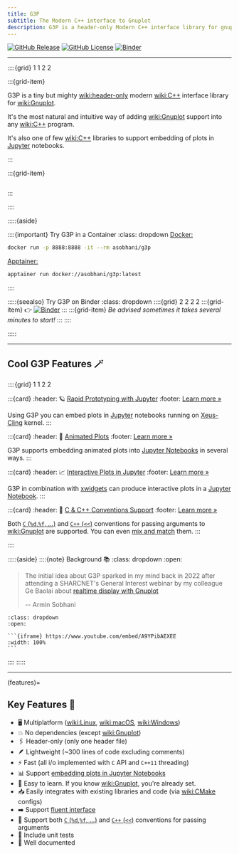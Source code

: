 ```yaml
---
title: G3P
subtitle: The Modern C++ interface to Gnuplot
description: G3P is a header-only Modern C++ interface library for gnuplot
---
```


[![GitHub Release](https://img.shields.io/github/v/release/arminms/g3p?logo=github&logoColor=lightgray)](https://github.com/arminms/g3p/releases)
[![GitHub License](https://img.shields.io/github/license/arminms/g3p?logo=github&logoColor=lightgrey&color=green)](https://github.com/arminms/g3p/blob/main/LICENSE)
[![Binder](https://mybinder.org/badge_logo.svg)](https://mybinder.org/v2/gh/arminms/g3p/HEAD?labpath=01_the_basics.ipynb)

---

::::{grid} 1 1 2 2

:::{grid-item}

G3P is a tiny but mighty <wiki:header-only> modern <wiki:C++> interface library for <wiki:Gnuplot>.

It's the most natural and intuitive way of adding <wiki:Gnuplot> support into any <wiki:C++> program.

It's also one of few <wiki:C++> libraries to support embedding of plots in [Jupyter](wiki:Project_Jupyter) notebooks.

:::

:::{grid-item}

```{image} ./images/g3p_logo_bold.svg
```

:::

::::

:::::{aside}

::::{important} Try G3P in a Container
:class: dropdown
[Docker:](wiki:Docker_(software))
```bash
docker run -p 8888:8888 -it --rm asobhani/g3p
```
[Apptainer:](wiki:Singularity_(software))
```bash
apptainer run docker://asobhani/g3p:latest
```
::::

:::::{seealso} Try G3P on Binder
:class: dropdown
::::{grid} 2 2 2 2
:::{grid-item}
👉   [![Binder](https://mybinder.org/badge_logo.svg)](https://mybinder.org/v2/gh/arminms/g3p/HEAD?labpath=01_the_basics.ipynb)
:::
:::{grid-item}
_Be advised sometimes it takes several minutes to start!_
:::
::::

:::::

---

## Cool G3P Features 🪄

::::{grid} 1 1 2 2

:::{card}
:header: 🪐 [Rapid Prototyping with Jupyter](./quickstart.md#jupyter-rapid-prototyping)
:footer: [Learn more »](./quickstart.md#jupyter-rapid-prototyping)

Using G3P you can embed plots in [Jupyter](wiki:Project_Jupyter) notebooks running on [Xeus-Cling](xref:xeus-cling) kernel.
:::

:::{card}
:header: 🏃 [Animated Plots](./03_animating_plots.md#sine_wave_gif)
:footer: [Learn more »](./03_animating_plots.md#animate_terminals)

G3P supports embedding animated plots into [Jupyter Notebooks](wiki:Project_Jupyter) in several ways.
:::

:::{card}
:header: 📈 [Interactive Plots in Jupyter](./03_animating_plots.md#slider_output)
:footer: [Learn more »](./03_animating_plots.md#interactive_plots)

G3P in combination with [xwidgets](https://github.com/jupyter-xeus/xwidgets) can produce interactive plots in a [Jupyter Notebook](wiki:Project_Jupyter).
:::

:::{card}
:header: 🔀 [C & C++ Conventions Support](./01_the_basics.md#conventions_tab)
:footer: [Learn more »](./01_the_basics.md#conventions)

Both [`C` (`%d`,`%f`, ...)](./01_the_basics.md#c_convention) and [`C++` (`<<`)](./01_the_basics.md#cpp_convention) conventions for passing arguments to <wiki:Gnuplot> are supported. You can even [mix and match](./02_embedding_plot_data.md#datablock_plot) them.
:::

::::

:::::{aside}
::::{note} Background 📚
:class: dropdown
:open:

> The initial idea about G3P sparked in my mind back in 2022 after attending a SHARCNET's General Interest webinar by my colleague Ge Baolai about [realtime display with Gnuplot](https://youtu.be/A9YPibAEXEE)
>
> -- Armin Sobhani

````{seealso} Watch the video 📺
:class: dropdown
:open:

```{iframe} https://www.youtube.com/embed/A9YPibAEXEE
:width: 100%
```
````
::::
:::::

---

(features)=
## Key Features 🥇
- 🖥️ Multiplatform (<wiki:Linux>, <wiki:macOS>, <wiki:Windows>)
- 💥 No dependencies (except <wiki:Gnuplot>)
- 🖇️ Header-only (only one header file)
- 🪶 Lightweight (~300 lines of code excluding comments)
- ⚡ Fast (all i/o implemented with `C` API and `C++11` threading)
- 📊 Support [embedding plots in Jupyter Notebooks](./quickstart#jupyter-rapid-prototyping)
- 🏫 Easy to learn. If you know <wiki:Gnuplot>, you're already set.
- 📥 Easily integrates with existing libraries and code (via <wiki:CMake> configs)
- ➡️ Support [fluent interface](https://en.wikipedia.org/wiki/Fluent_interface)
- 🔀 Support both [`C` (`%d`,`%f`, ...)](./01_the_basics.md#c_convention) and [`C++` (`<<`)](./01_the_basics.md#cpp_convention) conventions for passing arguments
- 🧪 Include unit tests
- 📖 Well documented
